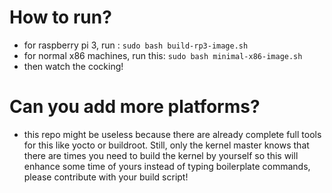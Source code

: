 # How to run?
- for raspberry pi 3, run : ```sudo bash build-rp3-image.sh```
- for normal x86 machines, run this: ```sudo bash minimal-x86-image.sh```
- then watch the cocking!
# Can you add more platforms?
- this repo might be useless because there are already complete full tools for this like yocto or buildroot. Still, only the kernel master knows that there are times you need to build the kernel by yourself so this will enhance some time of yours instead of typing boilerplate commands, please contribute with your build script!
